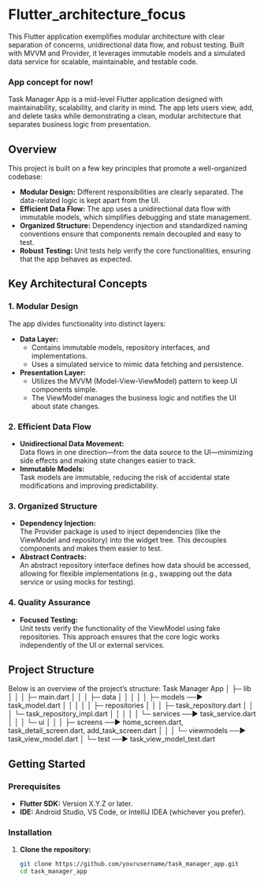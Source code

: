 # Flutter_architecture_focus
This Flutter application exemplifies modular architecture with clear separation of concerns, unidirectional data flow, and robust testing. Built with MVVM and Provider, it leverages immutable models and a simulated data service for scalable, maintainable, and testable code.

### App concept for now!

Task Manager App is a mid-level Flutter application designed with maintainability, scalability, and clarity in mind. The app lets users view, add, and delete tasks while demonstrating a clean, modular architecture that separates business logic from presentation.

## Overview

This project is built on a few key principles that promote a well-organized codebase:

- **Modular Design:** Different responsibilities are clearly separated. The data-related logic is kept apart from the UI.
- **Efficient Data Flow:** The app uses a unidirectional data flow with immutable models, which simplifies debugging and state management.
- **Organized Structure:** Dependency injection and standardized naming conventions ensure that components remain decoupled and easy to test.
- **Robust Testing:** Unit tests help verify the core functionalities, ensuring that the app behaves as expected.

## Key Architectural Concepts

### 1. Modular Design
The app divides functionality into distinct layers:
- **Data Layer:**  
  - Contains immutable models, repository interfaces, and implementations.
  - Uses a simulated service to mimic data fetching and persistence.
- **Presentation Layer:**  
  - Utilizes the MVVM (Model-View-ViewModel) pattern to keep UI components simple.
  - The ViewModel manages the business logic and notifies the UI about state changes.

### 2. Efficient Data Flow
- **Unidirectional Data Movement:**  
  Data flows in one direction—from the data source to the UI—minimizing side effects and making state changes easier to track.
- **Immutable Models:**  
  Task models are immutable, reducing the risk of accidental state modifications and improving predictability.

### 3. Organized Structure
- **Dependency Injection:**  
  The Provider package is used to inject dependencies (like the ViewModel and repository) into the widget tree. This decouples components and makes them easier to test.
- **Abstract Contracts:**  
  An abstract repository interface defines how data should be accessed, allowing for flexible implementations (e.g., swapping out the data service or using mocks for testing).

### 4. Quality Assurance
- **Focused Testing:**  
  Unit tests verify the functionality of the ViewModel using fake repositories. This approach ensures that the core logic works independently of the UI or external services.

## Project Structure

Below is an overview of the project’s structure:
Task Manager App
│
├─ lib
│   │
│   ├─ main.dart
│   │
│   ├─ data
│   │   │
│   │   ├─ models  ──► task_model.dart
│   │   │
│   │   ├─ repositories
│   │   │       ├─ task_repository.dart
│   │   │       └─ task_repository_impl.dart
│   │   │
│   │   └─ services ──► task_service.dart
│   │
│   └─ ui
│       │
│       ├─ screens  ──► home_screen.dart, task_detail_screen.dart, add_task_screen.dart
│       │
│       └─ viewmodels ──► task_view_model.dart
│
└─ test ──► task_view_model_test.dart

## Getting Started

### Prerequisites
- **Flutter SDK:** Version X.Y.Z or later.
- **IDE:** Android Studio, VS Code, or IntelliJ IDEA (whichever you prefer).

### Installation
1. **Clone the repository:**
   ```bash
   git clone https://github.com/yourusername/task_manager_app.git
   cd task_manager_app

